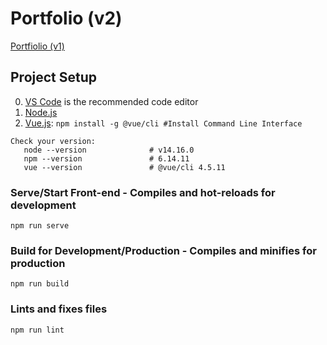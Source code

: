 # Portfolio (v2)

[Portfiolio (v1)](https://github.com/lgiesen/portfolio-v1)

## Project Setup

0. [VS Code](https://code.visualstudio.com "VS Code") is the recommended code editor
1. [Node.js](https://nodejs.org/en/download/ "Node 14.15.1")
1. [Vue.js](https://v3.vuejs.org/guide/installation.html#cli): `npm install -g @vue/cli #Install Command Line Interface`

```
Check your version:
   node --version              # v14.16.0
   npm --version               # 6.14.11
   vue --version               # @vue/cli 4.5.11
```

### Serve/Start Front-end - Compiles and hot-reloads for development

```
npm run serve
```

### Build for Development/Production - Compiles and minifies for production

```
npm run build
```

### Lints and fixes files

```
npm run lint
```
